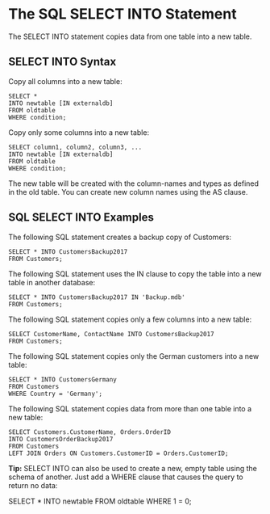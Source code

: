 # The SQL SELECT INTO Statement
The SELECT INTO statement copies data from one table into a new table.

## SELECT INTO Syntax
Copy all columns into a new table:

```
SELECT *
INTO newtable [IN externaldb]
FROM oldtable
WHERE condition;
```

Copy only some columns into a new table:

```
SELECT column1, column2, column3, ...
INTO newtable [IN externaldb]
FROM oldtable
WHERE condition;
```

The new table will be created with the column-names and types as defined in the old table. You can create new column names using the AS clause.

## SQL SELECT INTO Examples
The following SQL statement creates a backup copy of Customers:

```
SELECT * INTO CustomersBackup2017
FROM Customers;
```

The following SQL statement uses the IN clause to copy the table into a new table in another database:
```
SELECT * INTO CustomersBackup2017 IN 'Backup.mdb'
FROM Customers;
```

The following SQL statement copies only a few columns into a new table:
```
SELECT CustomerName, ContactName INTO CustomersBackup2017
FROM Customers;
```

The following SQL statement copies only the German customers into a new table:
```
SELECT * INTO CustomersGermany
FROM Customers
WHERE Country = 'Germany';
```

The following SQL statement copies data from more than one table into a new table:
```
SELECT Customers.CustomerName, Orders.OrderID
INTO CustomersOrderBackup2017
FROM Customers
LEFT JOIN Orders ON Customers.CustomerID = Orders.CustomerID;
```

**Tip:** SELECT INTO can also be used to create a new, empty table using the schema of another. Just add a WHERE clause that causes the query to return no data:

SELECT * INTO newtable
FROM oldtable
WHERE 1 = 0;
